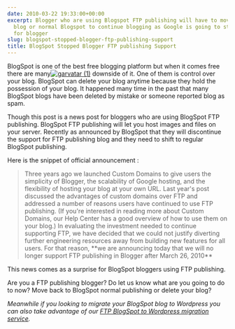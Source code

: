 ```yaml
---
date: 2010-03-22 19:33:00+00:00
excerpt: Blogger who are using Blogspot FTP publishing will have to move to self hosted
  blog or normal Blogspot to continue blogging as Google is going to stop FTP publishing
  for blogger
slug: blogspot-stopped-blogger-ftp-publishing-support
title: BlogSpot Stopped Blogger FTP publishing Support
---
```


BlogSpot is one of the best free blogging platform but when it comes free there are many[![garvatar (1)](https://rtcamp.com/wp-content/uploads/2010/03/garvatar1_thumb.png)](https://rtcamp.com/wp-content/uploads/2010/03/garvatar1.png) downside of it. One of them is control over your blog. BlogSpot can delete your blog anytime because they hold the possession of your blog. It happened many time in the past that many BlogSpot blogs have been deleted by mistake or someone reported blog as spam.

Though this post is a news post for bloggers who are using BlogSpot FTP publishing. BlogSpot FTP publishing will let you host images and files on your server. Recently as announced by BlogSpot that they will discontinue the support for FTP publishing blog and they need to shift to regular BlogSpot publishing.

Here is the snippet of official announcement :


<blockquote>Three years ago we launched Custom Domains to give users the simplicity of Blogger, the scalability of Google hosting, and the flexibility of hosting your blog at your own URL. Last year's post discussed the advantages of custom domains over FTP and addressed a number of reasons users have continued to use FTP publishing. (If you're interested in reading more about Custom Domains, our Help Center has a good overview of how to use them on your blog.) In evaluating the investment needed to continue supporting FTP, we have decided that we could not justify diverting further engineering resources away from building new features for all users.
For that reason, **we are announcing today that we will no longer support FTP publishing in Blogger after March 26, 2010**</blockquote>


This news comes as a surprise for BlogSpot bloggers using FTP publishing.

Are you a FTP publishing blogger? Do let us know what are you going to do to now? Move back to BlogSpot normal publishing or delete your blog?

_Meanwhile if you looking to migrate your BlogSpot blog to Wordpress you can also take advantage of our _[_FTP BlogSpot to Wordpress migration service_](http://bloggertowp.org/)_._
